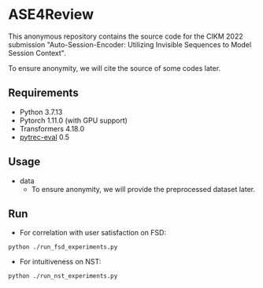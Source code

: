 # ASE4Review

This anonymous repository contains the source code for the CIKM 2022 submission "Auto-Session-Encoder: Utilizing Invisible Sequences to Model Session Context".

To ensure anonymity, we will cite the source of some codes later.

## Requirements
- Python 3.7.13 <br>
- Pytorch 1.11.0 (with GPU support) <br>
- Transformers 4.18.0 <br>
- [pytrec-eval](https://pypi.org/project/pytrec-eval/) 0.5  

## Usage
- data 
  - To ensure anonymity, we will provide the preprocessed dataset later.

## Run
- For correlation with user satisfaction on FSD:
```
python ./run_fsd_experiments.py
```
- For intuitiveness on NST:
```
python ./run_nst_experiments.py
```
